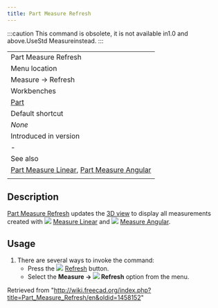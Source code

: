 ```yaml
---
title: Part Measure Refresh
---
```


:::caution
This command is obsolete, it is not available in1.0 and above.UseStd Measureinstead.
:::

|                                                                                                                                         |
| --------------------------------------------------------------------------------------------------------------------------------------- |
| Part Measure Refresh                                                                                                                    |
| Menu location                                                                                                                           |
| Measure → Refresh                                                                                                                       |
| Workbenches                                                                                                                             |
| [Part](/Part_Workbench "Part Workbench")                                                                                                |
| Default shortcut                                                                                                                        |
| _None_                                                                                                                                  |
| Introduced in version                                                                                                                   |
| -                                                                                                                                       |
| See also                                                                                                                                |
| [Part Measure Linear](/Part_Measure_Linear "Part Measure Linear"), [Part Measure Angular](/Part_Measure_Angular "Part Measure Angular") |
|                                                                                                                                         |

## Description

[Part Measure Refresh](/Part_Measure_Refresh "Part Measure Refresh") updates the [3D view](/3D_view "3D view") to display all measurements created with ![](/images/Part_Measure_Linear.svg) [Measure Linear](/Part_Measure_Linear "Part Measure Linear") and ![](/images/Part_Measure_Angular.svg) [Measure Angular](/Part_Measure_Angular "Part Measure Angular").

## Usage

1. There are several ways to invoke the command:
   - Press the ![](/images/Part_Measure_Refresh.svg) [Refresh](/Part_Measure_Refresh "Part Measure Refresh") button.
   - Select the **Measure → ![](/images/Part_Measure_Refresh.svg) Refresh** option from the menu.

Retrieved from "<http://wiki.freecad.org/index.php?title=Part_Measure_Refresh/en&oldid=1458152>"
